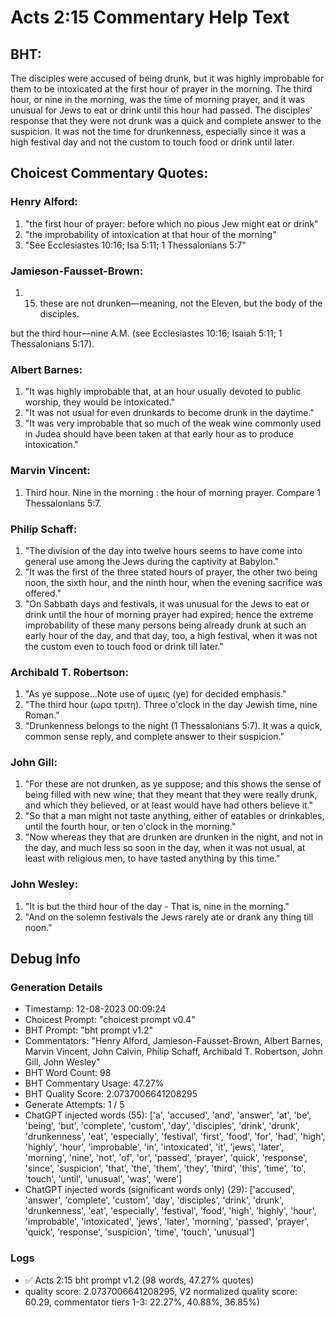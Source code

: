 # Acts 2:15 Commentary Help Text

## BHT:
The disciples were accused of being drunk, but it was highly improbable for them to be intoxicated at the first hour of prayer in the morning. The third hour, or nine in the morning, was the time of morning prayer, and it was unusual for Jews to eat or drink until this hour had passed. The disciples' response that they were not drunk was a quick and complete answer to the suspicion. It was not the time for drunkenness, especially since it was a high festival day and not the custom to touch food or drink until later.

## Choicest Commentary Quotes:
### Henry Alford:
1. "the first hour of prayer: before which no pious Jew might eat or drink"
2. "the improbability of intoxication at that hour of the morning"
3. "See Ecclesiastes 10:16; Isa 5:11; 1 Thessalonians 5:7"

### Jamieson-Fausset-Brown:
1. 15. these are not drunken—meaning,
	not the Eleven, but the body of the disciples. 
	
but the third hour—nine
	A.M. (see Ecclesiastes 10:16;
	Isaiah 5:11; 1 Thessalonians 5:17).


### Albert Barnes:
1. "It was highly improbable that, at an hour usually devoted to public worship, they would be intoxicated."
2. "It was not usual for even drunkards to become drunk in the daytime."
3. "It was very improbable that so much of the weak wine commonly used in Judea should have been taken at that early hour as to produce intoxication."
 

### Marvin Vincent:
1. Third hour. Nine in the morning : the hour of morning prayer. 
Compare 1 Thessalonians 5:7.


### Philip Schaff:
1. "The division of the day into twelve hours seems to have come into general use among the Jews during the captivity at Babylon."
2. "It was the first of the three stated hours of prayer, the other two being noon, the sixth hour, and the ninth hour, when the evening sacrifice was offered."
3. "On Sabbath days and festivals, it was unusual for the Jews to eat or drink until the hour of morning prayer had expired; hence the extreme improbability of these many persons being already drunk at such an early hour of the day, and that day, too, a high festival, when it was not the custom even to touch food or drink till later."

### Archibald T. Robertson:
1. "As ye suppose...Note use of υμεις (ye) for decided emphasis."
2. "The third hour (ωρα τριτη). Three o'clock in the day Jewish time, nine Roman."
3. "Drunkenness belongs to the night (1 Thessalonians 5:7). It was a quick, common sense reply, and complete answer to their suspicion."

### John Gill:
1. "For these are not drunken, as ye suppose; and this shows the sense of being filled with new wine; that they meant that they were really drunk, and which they believed, or at least would have had others believe it."
2. "So that a man might not taste anything, either of eatables or drinkables, until the fourth hour, or ten o'clock in the morning."
3. "Now whereas they that are drunken are drunken in the night, and not in the day, and much less so soon in the day, when it was not usual, at least with religious men, to have tasted anything by this time."

### John Wesley:
1. "It is but the third hour of the day - That is, nine in the morning." 
2. "And on the solemn festivals the Jews rarely ate or drank any thing till noon."


## Debug Info
### Generation Details
- Timestamp: 12-08-2023 00:09:24
- Choicest Prompt: "choicest prompt v0.4"
- BHT Prompt: "bht prompt v1.2"
- Commentators: "Henry Alford, Jamieson-Fausset-Brown, Albert Barnes, Marvin Vincent, John Calvin, Philip Schaff, Archibald T. Robertson, John Gill, John Wesley"
- BHT Word Count: 98
- BHT Commentary Usage: 47.27%
- BHT Quality Score: 2.0737006641208295
- Generate Attempts: 1 / 5
- ChatGPT injected words (55):
	['a', 'accused', 'and', 'answer', 'at', 'be', 'being', 'but', 'complete', 'custom', 'day', 'disciples', 'drink', 'drunk', 'drunkenness', 'eat', 'especially', 'festival', 'first', 'food', 'for', 'had', 'high', 'highly', 'hour', 'improbable', 'in', 'intoxicated', 'it', 'jews', 'later', 'morning', 'nine', 'not', 'of', 'or', 'passed', 'prayer', 'quick', 'response', 'since', 'suspicion', 'that', 'the', 'them', 'they', 'third', 'this', 'time', 'to', 'touch', 'until', 'unusual', 'was', 'were']
- ChatGPT injected words (significant words only) (29):
	['accused', 'answer', 'complete', 'custom', 'day', 'disciples', 'drink', 'drunk', 'drunkenness', 'eat', 'especially', 'festival', 'food', 'high', 'highly', 'hour', 'improbable', 'intoxicated', 'jews', 'later', 'morning', 'passed', 'prayer', 'quick', 'response', 'suspicion', 'time', 'touch', 'unusual']

### Logs
- ✅ Acts 2:15 bht prompt v1.2 (98 words, 47.27% quotes)
- quality score: 2.0737006641208295, V2 normalized quality score: 60.29, commentator tiers 1-3: 22.27%, 40.88%, 36.85%)
